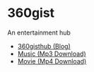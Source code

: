 # 360gist
An entertainment hub
* [360gisthub (Blog)](https://360gisthub.com.ng)
* [Music (Mp3 Download)](https://360gisthub.com.ng/Mp3-download)
* [Movie (Mp4 Download)](https://360gisthub.com.ng/movie)
